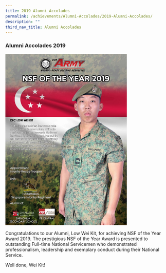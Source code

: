 ```yaml
---
title: 2019 Alumni Accolades
permalink: /achievements/Alumni-Accolades/2019-Alumni-Accolades/
description: ""
third_nav_title: Alumni Accolades
---
```

### Alumni Accolades 2019

<img src="/images/Low-Wei-Kit.jpg" 
     style="width:75%">
		 
Congratulations to our Alumni, Low Wei Kit, for achieving NSF of the Year Award 2019. The prestigious NSF of the Year Award is presented to outstanding Full-time National Servicemen who demonstrated professionalism, leadership and exemplary conduct during their National Service.

Well done, Wei Kit!